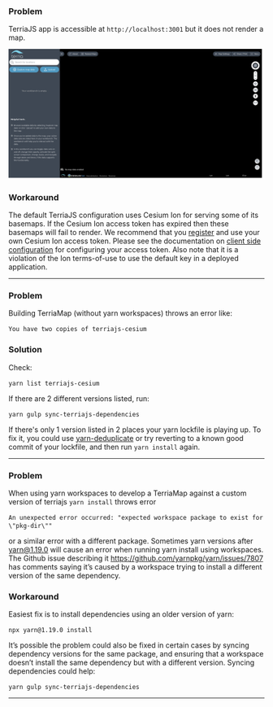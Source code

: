 ### Problem

TerriaJS app is accessible at `http://localhost:3001` but it does not render a map.

![Map not rendered](./img/no-map.png)

### Workaround

The default TerriaJS configuration uses Cesium Ion for serving some of its basemaps. If the Cesium Ion access token has expired then these basemaps will fail to render. We recommend that you [register](https://cesium.com/ion/signup/) and use your own Cesium Ion access token. Please see the documentation on [client side configuration](customizing/client-side-config.md#parameters) for configuring your access token. Also note that it is a violation of the Ion terms-of-use to use the default key in a deployed application.

---

### Problem

Building TerriaMap (without yarn workspaces) throws an error like:

```
You have two copies of terriajs-cesium
```

### Solution

Check:

```
yarn list terriajs-cesium
```

If there are 2 different versions listed, run:

```
yarn gulp sync-terriajs-dependencies
```

If there's only 1 version listed in 2 places your yarn lockfile is playing up. To fix it, you could use [yarn-deduplicate](https://www.npmjs.com/package/yarn-deduplicate) or try reverting to a known good commit of your lockfile, and then run `yarn install` again.

---

### Problem

When using yarn workspaces to develop a TerriaMap against a custom version of terriajs `yarn install` throws error

```
An unexpected error occurred: "expected workspace package to exist for \"pkg-dir\""
```

or a similar error with a different package.
Sometimes yarn versions after yarn@1.19.0 will cause an error when running yarn install using workspaces. The Github issue describing it https://github.com/yarnpkg/yarn/issues/7807 has comments saying it’s caused by a workspace trying to install a different version of the same dependency.

### Workaround

Easiest fix is to install dependencies using an older version of yarn:

```
npx yarn@1.19.0 install
```

It’s possible the problem could also be fixed in certain cases by syncing dependency versions for the same package, and ensuring that a workspace doesn’t install the same dependency but with a different version. Syncing dependencies could help:

```
yarn gulp sync-terriajs-dependencies
```

---
